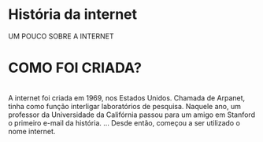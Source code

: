 # História da internet

<html>
  </head>
  <head
  <title> UM POUCO SOBRE A INTERNET</title>
 <h1>COMO FOI CRIADA?</h1>
 <head
     <img src=´´download.JPEG´´img>
  <body>
   <font face=´´67Arial"></font2> <br 
   <p> A internet foi criada em 1969, nos Estados Unidos. Chamada de Arpanet, tinha como função interligar laboratórios de pesquisa.
Naquele ano, um professor da Universidade da Califórnia passou para um amigo em Stanford o primeiro e-mail da história. ...
Desde então, começou a ser utilizado o nome internet. </p>
    
